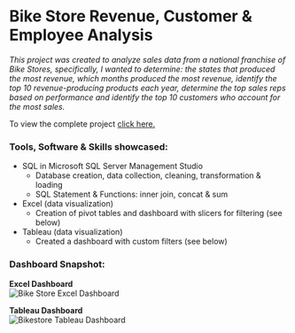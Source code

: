 # Bike Store Revenue, Customer & Employee Analysis

*This project was created to analyze sales data from a national franchise of Bike Stores, specifically, I wanted to determine: the states that produced the most revenue, which months produced the most revenue, identify the top 10 revenue-producing products each year, determine the top sales reps based on performance and identify the top 10 customers who account for the most sales.*

To view the complete project [click here.](https://github.com/peige07/Analytics-Portfolio/blob/main/SQL%20Projects/Bike%20Store%20Revenue%2C%20Customer%20%26%20Employee%20Analysis/Bike%20Store%20Revenue%2C%20Customer%20%26%20Employee%20Analysis.ipynb)

### Tools, Software & Skills showcased:
- SQL in Microsoft SQL Server Management Studio
  - Database creation, data collection, cleaning, transformation & loading
  - SQL Statement & Functions: inner join, concat & sum
- Excel (data visualization)
  - Creation of pivot tables and dashboard with slicers for filtering (see below)
- Tableau (data visualization)
  - Created a dashboard with custom filters (see below)

### Dashboard Snapshot:

**Excel Dashboard**
<br>
![Bike Store Excel Dashboard](https://github.com/peige07/Analytics-Portfolio/assets/136380370/16b9c605-a562-43f6-9d80-c888aa4cb60e)
<br>

**Tableau Dashboard**
<br>
![Bikestore Tableau Dashboard](https://github.com/peige07/Analytics-Portfolio/assets/136380370/c04537b2-2b33-4bfe-8ea2-2093cd1a401e)
